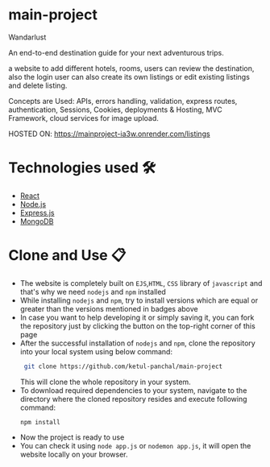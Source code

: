 # main-project

Wandarlust

An end-to-end destination guide for your next adventurous trips. 

a website to add different hotels, rooms, users can review the destination, also the login user can also create its own listings or edit existing listings and delete listing. 

Concepts are Used: APIs, errors handling, validation, express routes, authentication, Sessions, Cookies, deployments & Hosting, MVC Framework, cloud services for image upload.

HOSTED ON: https://mainproject-ia3w.onrender.com/listings

# Technologies used 🛠️

- [React](https://reactjs.org/)
- [Node.js](https://nodejs.org/en)
- [Express.js](https://nodejs.org/en)
- [MongoDB](https://www.mongodb.com/)

# Clone and Use 📋

- The website is completely built on `EJS`,`HTML`, `CSS` library of `javascript` and that's why we need `nodejs` and `npm` installed
- While installing `nodejs` and `npm`, try to install versions which are equal or greater than the versions mentioned in badges above
- In case you want to help developing it or simply saving it, you can fork the repository just by clicking the button on the top-right corner of this page
- After the successful installation of `nodejs` and `npm`, clone the repository into your local system using below command:
  ```bash
   git clone https://github.com/ketul-panchal/main-project
  ```
  This will clone the whole repository in your system.
- To download required dependencies to your system, navigate to the directory where the cloned repository resides and execute following command:
  ```node
  npm install
  ```
- Now the project is ready to use
- You can check it using `node app.js` or `nodemon app.js`, it will open the website locally on your browser.

